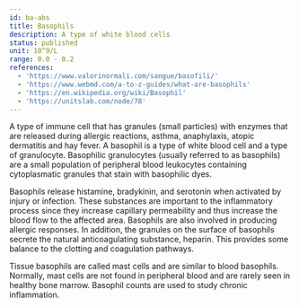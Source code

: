 ```yaml
---
id: ba-abs
title: Basophils
description: A type of white blood cells
status: published
unit: 10^9/L
range: 0.0 - 0.2
references:
  - 'https://www.valorinormali.com/sangue/basofili/'
  - 'https://www.webmd.com/a-to-z-guides/what-are-basophils'
  - 'https://en.wikipedia.org/wiki/Basophil'
  - 'https://unitslab.com/node/78'
---
```

A type of immune cell that has granules (small particles) with enzymes that are released during allergic reactions, asthma, anaphylaxis, atopic dermatitis and hay fever. A basophil is a type of white blood cell and a type of granulocyte. Basophilic granulocytes (usually referred to as basophils) are a small population of peripheral blood leukocytes containing cytoplasmatic granules that stain with basophilic dyes.

Basophils release histamine, bradykinin, and serotonin when activated by injury or infection. These substances are important to the inflammatory process since they increase capillary permeability and thus increase the blood flow to the affected area. Basophils are also involved in producing allergic responses. In addition, the granules on the surface of basophils secrete the natural anticoagulating substance, heparin. This provides some balance to the clotting and coagulation pathways.

Tissue basophils are called mast cells and are similar to blood basophils. Normally, mast cells are not found in peripheral blood and are rarely seen in healthy bone marrow. Basophil counts are used to study chronic inflammation.
